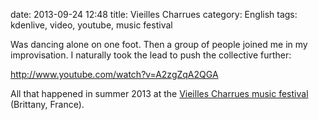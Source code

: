 date: 2013-09-24 12:48
title: Vieilles Charrues
category: English
tags: kdenlive, video, youtube, music festival

Was dancing alone on one foot. Then a group of people joined me in my improvisation. I naturally took the lead to push the collective further:

http://www.youtube.com/watch?v=A2zgZqA2QGA

All that happened in summer 2013 at the [Vieilles Charrues music festival](https://en.wikipedia.org/wiki/Vieilles_Charrues_Festival) (Brittany, France).
